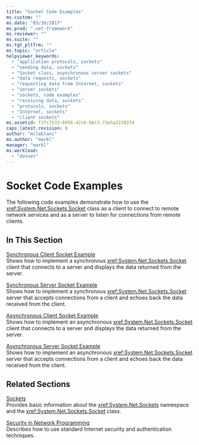 ```yaml
---
title: "Socket Code Examples"
ms.custom: ""
ms.date: "03/30/2017"
ms.prod: ".net-framework"
ms.reviewer: ""
ms.suite: ""
ms.tgt_pltfrm: ""
ms.topic: "article"
helpviewer_keywords: 
  - "application protocols, sockets"
  - "sending data, sockets"
  - "Socket class, asynchronous server sockets"
  - "data requests, sockets"
  - "requesting data from Internet, sockets"
  - "server sockets"
  - "sockets, code examples"
  - "receiving data, sockets"
  - "protocols, sockets"
  - "Internet, sockets"
  - "client sockets"
ms.assetid: f3fc7533-6956-42c6-bbc3-73e5a221027d
caps.latest.revision: 9
author: "mcleblanc"
ms.author: "markl"
manager: "markl"
ms.workload: 
  - "dotnet"
---
```

# Socket Code Examples
The following code examples demonstrate how to use the <xref:System.Net.Sockets.Socket> class as a client to connect to remote network services and as a server to listen for connections from remote clients.  
  
## In This Section  
 [Synchronous Client Socket Example](../../../docs/framework/network-programming/synchronous-client-socket-example.md)  
 Shows how to implement a synchronous <xref:System.Net.Sockets.Socket> client that connects to a server and displays the data returned from the server.  
  
 [Synchronous Server Socket Example](../../../docs/framework/network-programming/synchronous-server-socket-example.md)  
 Shows how to implement a synchronous <xref:System.Net.Sockets.Socket> server that accepts connections from a client and echoes back the data received from the client.  
  
 [Asynchronous Client Socket Example](../../../docs/framework/network-programming/asynchronous-client-socket-example.md)  
 Shows how to implement an asynchronous <xref:System.Net.Sockets.Socket> client that connects to a server and displays the data returned from the server.  
  
 [Asynchronous Server Socket Example](../../../docs/framework/network-programming/asynchronous-server-socket-example.md)  
 Shows how to implement an asynchronous <xref:System.Net.Sockets.Socket> server that accepts connections from a client and echoes back the data received from the client.  
  
## Related Sections  
 [Sockets](../../../docs/framework/network-programming/sockets.md)  
 Provides basic information about the <xref:System.Net.Sockets> namespace and the <xref:System.Net.Sockets.Socket> class.  
  
 [Security in Network Programming](../../../docs/framework/network-programming/security-in-network-programming.md)  
 Describes how to use standard Internet security and authentication techniques.
